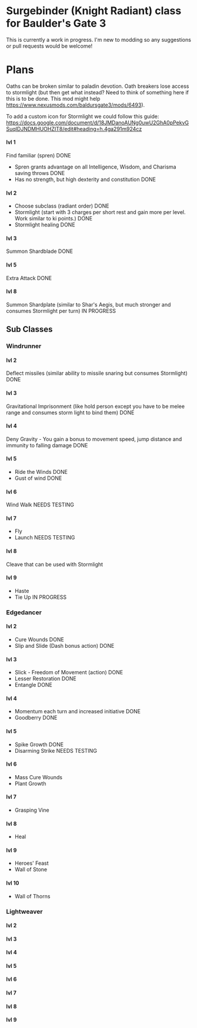 # Surgebinder (Knight Radiant) class for Baulder's Gate 3
This is currently a work in progress. I'm new to modding so any suggestions or pull requests would be welcome!

# Plans
Oaths can be broken similar to paladin devotion. Oath breakers lose access to stormlight (but then get what instead? Need to think of something here if this is to be done. This mod might help https://www.nexusmods.com/baldursgate3/mods/6493).

To add a custom icon for Stormlight we could follow this guide: https://docs.google.com/document/d/18JMDanoAUNg0uwU2GhA0pPekvGSuqIDJNDMHUOHZIT8/edit#heading=h.4ga291m924cz

#### lvl 1
Find familiar (spren) DONE
* Spren grants advantage on all Intelligence, Wisdom, and Charisma saving throws DONE
* Has no strength, but high dexterity and constitution DONE

#### lvl 2
* Choose subclass (radiant order) DONE
* Stormlight (start with 3 charges per short rest and gain more per level. Work similar to ki points.) DONE
* Stormlight healing DONE

#### lvl 3
Summon Shardblade DONE

#### lvl 5
Extra Attack DONE

#### lvl 8
Summon Shardplate (similar to Shar's Aegis, but much stronger and consumes Stormlight per turn) IN PROGRESS

## Sub Classes
### Windrunner
#### lvl 2
Deflect missiles (similar ability to missile snaring but consumes Stormlight) DONE

#### lvl 3
Gravitational Imprisonment (like hold person except you have to be melee range and consumes storm light to bind them) DONE

#### lvl 4
Deny Gravity - You gain a bonus to movement speed, jump distance and immunity to falling damage DONE

#### lvl 5
* Ride the Winds DONE
* Gust of wind DONE

#### lvl 6
Wind Walk NEEDS TESTING

#### lvl 7
* Fly
* Launch NEEDS TESTING

#### lvl 8
Cleave that can be used with Stormlight

#### lvl 9
* Haste
* Tie Up IN PROGRESS

### Edgedancer
#### lvl 2
* Cure Wounds DONE
* Slip and Slide (Dash bonus action) DONE

#### lvl 3
* Slick - Freedom of Movement (action) DONE
* Lesser Restoration DONE
* Entangle DONE

#### lvl 4
* Momentum each turn and increased initiative DONE
* Goodberry DONE

#### lvl 5
* Spike Growth DONE
* Disarming Strike NEEDS TESTING

#### lvl 6
* Mass Cure Wounds
* Plant Growth

#### lvl 7
* Grasping Vine

#### lvl 8
* Heal

#### lvl 9
* Heroes' Feast
* Wall of Stone

#### lvl 10
* Wall of Thorns

### Lightweaver
#### lvl 2

#### lvl 3

#### lvl 4

#### lvl 5

#### lvl 6

#### lvl 7

#### lvl 8

#### lvl 9
